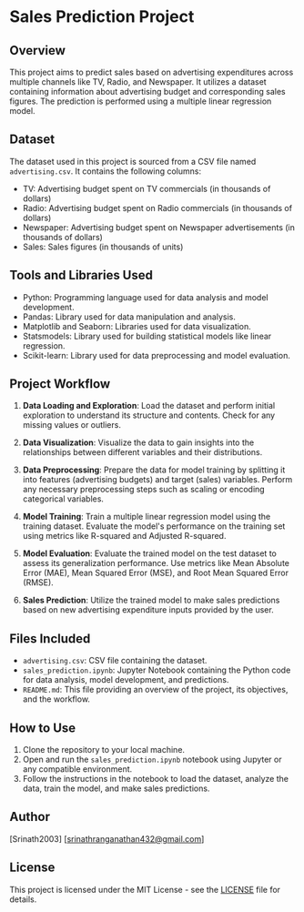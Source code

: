 # Sales Prediction Project

## Overview
This project aims to predict sales based on advertising expenditures across multiple channels like TV, Radio, and Newspaper. It utilizes a dataset containing information about advertising budget and corresponding sales figures. The prediction is performed using a multiple linear regression model.

## Dataset
The dataset used in this project is sourced from a CSV file named `advertising.csv`. It contains the following columns:
- TV: Advertising budget spent on TV commercials (in thousands of dollars)
- Radio: Advertising budget spent on Radio commercials (in thousands of dollars)
- Newspaper: Advertising budget spent on Newspaper advertisements (in thousands of dollars)
- Sales: Sales figures (in thousands of units)

## Tools and Libraries Used
- Python: Programming language used for data analysis and model development.
- Pandas: Library used for data manipulation and analysis.
- Matplotlib and Seaborn: Libraries used for data visualization.
- Statsmodels: Library used for building statistical models like linear regression.
- Scikit-learn: Library used for data preprocessing and model evaluation.

## Project Workflow
1. **Data Loading and Exploration**: Load the dataset and perform initial exploration to understand its structure and contents. Check for any missing values or outliers.

2. **Data Visualization**: Visualize the data to gain insights into the relationships between different variables and their distributions.

3. **Data Preprocessing**: Prepare the data for model training by splitting it into features (advertising budgets) and target (sales) variables. Perform any necessary preprocessing steps such as scaling or encoding categorical variables.

4. **Model Training**: Train a multiple linear regression model using the training dataset. Evaluate the model's performance on the training set using metrics like R-squared and Adjusted R-squared.

5. **Model Evaluation**: Evaluate the trained model on the test dataset to assess its generalization performance. Use metrics like Mean Absolute Error (MAE), Mean Squared Error (MSE), and Root Mean Squared Error (RMSE).

6. **Sales Prediction**: Utilize the trained model to make sales predictions based on new advertising expenditure inputs provided by the user.

## Files Included
- `advertising.csv`: CSV file containing the dataset.
- `sales_prediction.ipynb`: Jupyter Notebook containing the Python code for data analysis, model development, and predictions.
- `README.md`: This file providing an overview of the project, its objectives, and the workflow.

## How to Use
1. Clone the repository to your local machine.
2. Open and run the `sales_prediction.ipynb` notebook using Jupyter or any compatible environment.
3. Follow the instructions in the notebook to load the dataset, analyze the data, train the model, and make sales predictions.

## Author
[Srinath2003]
[srinathranganathan432@gmail.com]

## License
This project is licensed under the MIT License - see the [LICENSE](LICENSE) file for details.

